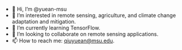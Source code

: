 - 👋 Hi, I’m @yuean-msu
- 👀 I’m interested in remote sensing, agriculture, and climate change adaptation and mitigation.
- 🌱 I’m currently learning TensorFlow.
- 💞️ I’m looking to collaborate on remote sensing applications.
- 📫 How to reach me: qiuyuean@msu.edu.

<!---
yuean-msu/yuean-msu is a ✨ special ✨ repository because its `README.md` (this file) appears on your GitHub profile.
You can click the Preview link to take a look at your changes.
--->
